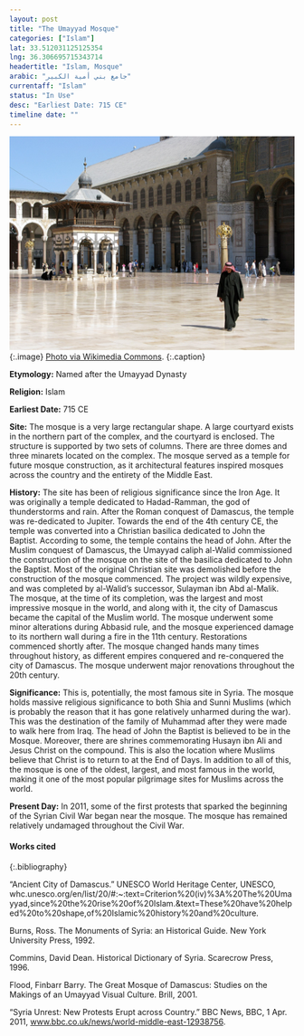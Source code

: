 ```yaml
---
layout: post
title: "The Umayyad Mosque"
categories: ["Islam"]
lat: 33.512031125125354
lng: 36.306695715343714
headertitle: "Islam, Mosque"
arabic: "جامع بني أمية الكبير"
currentaff: "Islam"
status: "In Use"
desc: "Earliest Date: 715 CE"
timeline date: ""
---
```

![The Umayyad Mosque](images/greatmosque.jpeg)
   {:.image}
[Photo via Wikimedia Commons](https://commons.wikimedia.org/wiki/File:The_Umayyad_Mosque,_the_Great_Mosque_of_Damascus,_Damascus,_Syria.jpg).
   {:.caption}

**Etymology:** Named after the Umayyad Dynasty

**Religion:** Islam

**Earliest Date:** 715 CE

**Site:** The mosque is a very large rectangular shape. A large courtyard exists in the northern part of the complex, and the courtyard is enclosed. The structure is supported by two sets of columns. There are three domes and three minarets located on the complex. The mosque served as a temple for future mosque construction, as it architectural features inspired mosques across the country and the entirety of the Middle East. 

**History:** The site has been of religious significance since the Iron Age. It was originally a temple dedicated to Hadad-Ramman, the god of thunderstorms and rain. After the Roman conquest of Damascus, the temple was re-dedicated to Jupiter. Towards the end of the 4th century CE, the temple was converted into a Christian basilica dedicated to John the Baptist. According to some, the temple contains the head of John. After the Muslim conquest of Damascus, the Umayyad caliph al-Walid commissioned the construction of the mosque on the site of the basilica dedicated to John the Baptist. Most of the original Christian site was demolished before the construction of the mosque commenced. The project was wildly expensive, and was completed by al-Walid’s successor, Sulayman ibn Abd al-Malik. The mosque, at the time of its completion, was the largest and most impressive mosque in the world, and along with it, the city of Damascus became the capital of the Muslim world. The mosque underwent some minor alterations during Abbasid rule, and the mosque experienced damage to its northern wall during a fire in the 11th century. Restorations commenced shortly after. The mosque changed hands many times throughout history, as different empires conquered and re-conquered the city of Damascus. The mosque underwent major renovations throughout the 20th century. 

**Significance:** This is, potentially, the most famous site in Syria. The mosque holds massive religious significance to both Shia and Sunni Muslims (which is probably the reason that it has gone relatively unharmed during the war). This was the destination of the family of Muhammad after they were made to walk here from Iraq. The head of John the Baptist is believed to be in the Mosque. Moreover, there are shrines commemorating Husayn ibn Ali and Jesus Christ on the compound. This is also the location where Muslims believe that Christ is to return to at the End of Days. In addition to all of this, the mosque is one of the oldest, largest, and most famous in the world, making it one of the most popular pilgrimage sites for Muslims across the world. 

**Present Day:** In 2011, some of the first protests that sparked the beginning of the Syrian Civil War began near the mosque. The mosque has remained relatively undamaged throughout the Civil War.


#### Works cited

{:.bibliography}

“Ancient City of Damascus.” UNESCO World Heritage Center, UNESCO, whc.unesco.org/en/list/20/#:~:text=Criterion%20(iv)%3A%20The%20Umayyad,since%20the%20rise%20of%20Islam.&text=These%20have%20helped%20to%20shape,of%20Islamic%20history%20and%20culture.

Burns, Ross. The Monuments of Syria: an Historical Guide. New York University Press, 1992.

Commins, David Dean. Historical Dictionary of Syria. Scarecrow Press, 1996.

Flood, Finbarr Barry. The Great Mosque of Damascus: Studies on the Makings of an Umayyad Visual Culture. Brill, 2001.

“Syria Unrest: New Protests Erupt across Country.” BBC News, BBC, 1 Apr. 2011, www.bbc.co.uk/news/world-middle-east-12938756. 




